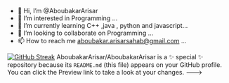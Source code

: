 - 👋 Hi, I’m @AboubakarArisar
- 👀 I’m interested in Programming ...
- 🌱 I’m currently learning C++ ,java , python and javascript...
- 💞️ I’m looking to collaborate on Programming ...
- 📫 How to reach me aboubakar.arisarsahab@gmail.com ...


[![GitHub Streak](https://streak-stats.demolab.com?user=AboubakarArisar&theme=ads-juicy-fresh)](https://git.io/streak-stats)
AboubakarArisar/AboubakarArisar is a ✨ special ✨ repository because its `README.md` (this file) appears on your GitHub profile.
You can click the Preview link to take a look at your changes.
--->
 
